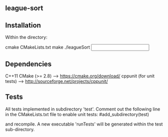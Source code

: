 ## league-sort

## Installation
Within the directory:

cmake CMakeLists.txt
make
./leagueSort <input filename>

## Dependencies
C++11
CMake (>= 2.8) --> https://cmake.org/download/
cppunit (for unit tests) --> http://sourceforge.net/projects/cppunit/

## Tests
All tests implemented in subdirectory 'test'. Comment out the following line in the CMakeLists.txt file to enable unit tests:
#add_subdirectory(test)

and recompile. A new executable 'runTests' will be generated within the test sub-directory.
